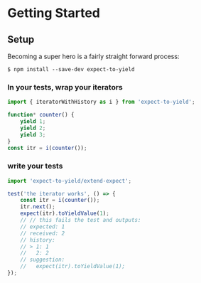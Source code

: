 # Getting Started

## Setup

Becoming a super hero is a fairly straight forward process:

```text
$ npm install --save-dev expect-to-yield
```

### In your tests, wrap your iterators

```javascript
import { iteratorWithHistory as i } from 'expect-to-yield';

function* counter() {
    yield 1;
    yield 2;
    yield 3;
}
const itr = i(counter());
```

### write your tests

```javascript
import 'expect-to-yield/extend-expect';

test('the iterator works', () => {
    const itr = i(counter());
    itr.next();
    expect(itr).toYieldValue(1);
    // // this fails the test and outputs:
    // expected: 1
    // received: 2
    // history:
    // > 1: 1
    //   2: 2
    // suggestion:
    //   expect(itr).toYieldValue(1);
});
```

